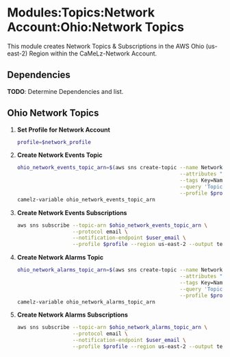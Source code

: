 # Modules:Topics:Network Account:Ohio:Network Topics

This module creates Network Topics & Subscriptions in the AWS Ohio (us-east-2) Region within the
CaMeLz-Network Account.

## Dependencies

**TODO**: Determine Dependencies and list.

## Ohio Network Topics

1. **Set Profile for Network Account**

    ```bash
    profile=$network_profile
    ```

1. **Create Network Events Topic**

    ```bash
    ohio_network_events_topic_arn=$(aws sns create-topic --name Network-Events \
                                                         --attributes "DisplayName=CMLN Events" \
                                                         --tags Key=Name,Value=Network-Events-Topic Key=Company,Value=CaMeLz Key=Environment,Value=Network \
                                                         --query 'TopicArn' \
                                                         --profile $profile --region us-east-2 --output text)
    camelz-variable ohio_network_events_topic_arn
    ```

1. **Create Network Events Subscriptions**

    ```bash
    aws sns subscribe --topic-arn $ohio_network_events_topic_arn \
                      --protocol email \
                      --notification-endpoint $user_email \
                      --profile $profile --region us-east-2 --output text
    ```

1. **Create Network Alarms Topic**

    ```bash
    ohio_network_alarms_topic_arn=$(aws sns create-topic --name Network-Alarms \
                                                         --attributes "DisplayName=CMLN Alarms" \
                                                         --tags Key=Name,Value=Network-Alarms-Topic Key=Company,Value=CaMeLz Key=Environment,Value=Network \
                                                         --query 'TopicArn' \
                                                         --profile $profile --region us-east-2 --output text)
    camelz-variable ohio_network_alarms_topic_arn
    ```

1. **Create Network Alarms Subscriptions**

    ```bash
    aws sns subscribe --topic-arn $ohio_network_alarms_topic_arn \
                      --protocol email \
                      --notification-endpoint $user_email \
                      --profile $profile --region us-east-2 --output text
    ```
